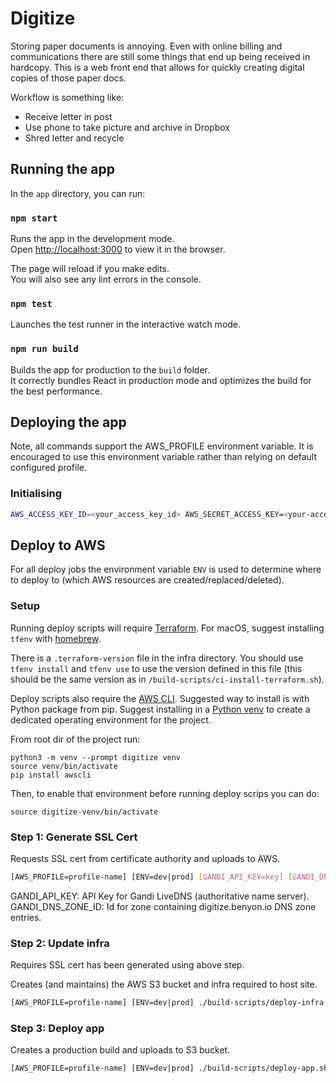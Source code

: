 # Digitize

Storing paper documents is annoying. Even with online billing and communications there are still some things that end up being received in hardcopy. This is a web front end that allows for quickly creating digital copies of those paper docs.

Workflow is something like:

* Receive letter in post
* Use phone to take picture and archive in Dropbox
* Shred letter and recycle

## Running the app

In the `app` directory, you can run:

### `npm start`

Runs the app in the development mode.<br>
Open [http://localhost:3000](http://localhost:3000) to view it in the browser.

The page will reload if you make edits.<br>
You will also see any lint errors in the console.

### `npm test`

Launches the test runner in the interactive watch mode.

### `npm run build`

Builds the app for production to the `build` folder.<br>
It correctly bundles React in production mode and optimizes the build for the best performance.

## Deploying the app

Note, all commands support the AWS_PROFILE environment variable. It is encouraged to use this environment variable rather than relying on default configured profile.

### Initialising

```bash
AWS_ACCESS_KEY_ID=<your_access_key_id> AWS_SECRET_ACCESS_KEY=<your-access-key> terraform init
```

## Deploy to AWS

For all deploy jobs the environment variable `ENV` is used to determine where to deploy to (which AWS resources are created/replaced/deleted).

### Setup

Running deploy scripts will require [Terraform](https://www.terraform.io/). For macOS, suggest installing `tfenv` with [homebrew](https://brew.sh/).

There is a `.terraform-version` file in the infra directory. You should use `tfenv install` and `tfenv use` to use the version defined in this file (this should be the same version as in `/build-scripts/ci-install-terraform.sh`).

Deploy scripts also require the [AWS CLI](https://aws.amazon.com/cli/). Suggested way to install is with Python package from pip. Suggest installing in a [Python venv](https://docs.python.org/3/tutorial/venv.html) to create a dedicated operating environment for the project.

From root dir of the project run:

```
python3 -m venv --prompt digitize venv
source venv/bin/activate
pip install awscli
```

Then, to enable that environment before running deploy scrips you can do:

`source digitize-venv/bin/activate`

### Step 1: Generate SSL Cert

Requests SSL cert from certificate authority and uploads to AWS.

```bash
[AWS_PROFILE=profile-name] [ENV=dev|prod] [GANDI_API_KEY=key] [GANDI_DNS_ZONE_ID=id] ./build-scripts/generate-ssl-cert.sh
```

GANDI\_API\_KEY: API Key for Gandi LiveDNS (authoritative name server).
GANDI\_DNS\_ZONE\_ID: Id for zone containing digitize.benyon.io DNS zone entries.

### Step 2: Update infra

Requires SSL cert has been generated using above step.

Creates (and maintains) the AWS S3 bucket and infra required to host site.

```bash
[AWS_PROFILE=profile-name] [ENV=dev|prod] ./build-scripts/deploy-infra.sh
```

### Step 3: Deploy app

Creates a production build and uploads to S3 bucket.

```bash
[AWS_PROFILE=profile-name] [ENV=dev|prod] ./build-scripts/deploy-app.sh
```